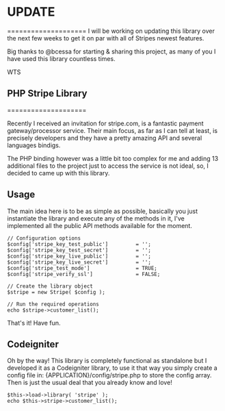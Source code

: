 # UPDATE
====================
I will be working on updating this library over the next few weeks to get it on par with all of Stripes newest features.

Big thanks to @bcessa for starting & sharing this project, as many of you I have used this library countless times.

WTS

## PHP Stripe Library
====================

Recently I received an invitation for stripe.com, is a fantastic payment gateway/processor service.
Their main focus, as far as I can tell at least, is precisely developers and they have a pretty amazing API and
several languages bindigs.

The PHP binding however was a little bit too complex for me and adding 13 additional files to the project
just to access the service is not ideal, so, I decided to came up with this library.

Usage
-----
The main idea here is to be as simple as possible, basically you just instantiate the library and execute
any of the methods in it, I've implemented all the public API methods available for the moment.

	// Configuration options
	$config['stripe_key_test_public']         = '';
	$config['stripe_key_test_secret']         = '';
	$config['stripe_key_live_public']         = '';
	$config['stripe_key_live_secret']         = '';
	$config['stripe_test_mode']               = TRUE;
	$config['stripe_verify_ssl']              = FALSE;

	// Create the library object
	$stripe = new Stripe( $config );

	// Run the required operations
	echo $stripe->customer_list();

That's it! Have fun.

Codeigniter
-----------
Oh by the way! This library is completely functional as standalone but I developed it as a Codeigniter library,
to use it that way you simply create a config file in: {APPLICATION}/config/stripe.php to store the config array.
Then is just the usual deal that you already know and love!

	$this->load->library( 'stripe' );
	echo $this->stripe->customer_list();
